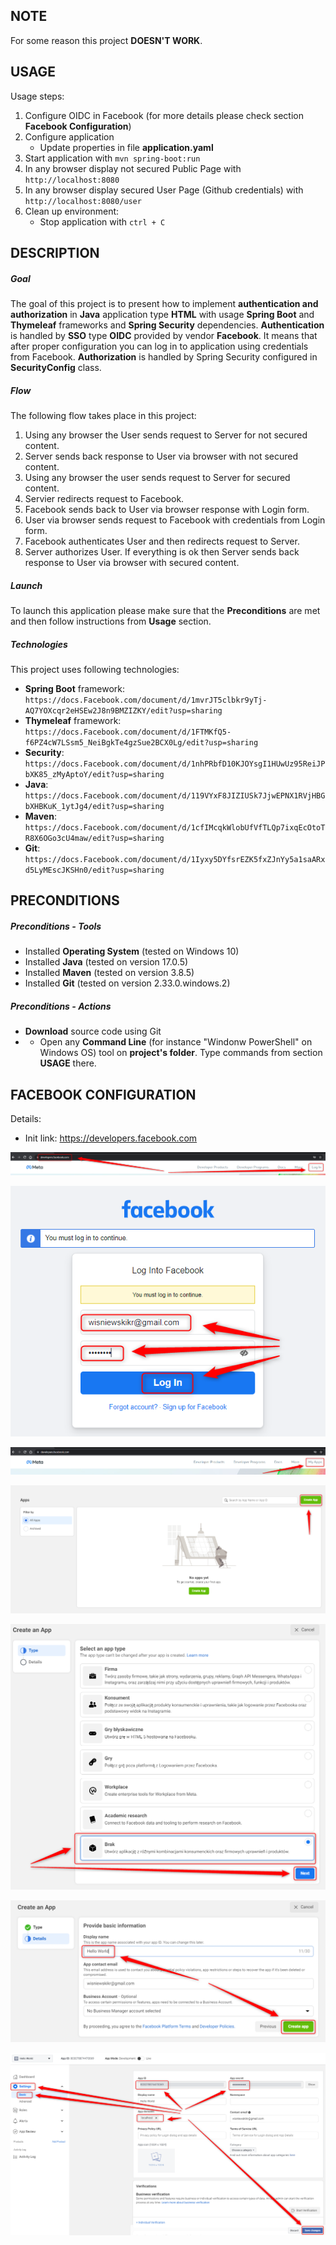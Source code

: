 NOTE
----

For some reason this project **DOESN'T WORK**.


USAGE
-----

Usage steps:
1. Configure OIDC in Facebook (for more details please check section **Facebook Configuration**)
1. Configure application
     * Update properties in file **application.yaml**     
1. Start application with `mvn spring-boot:run`
1. In any browser display not secured Public Page with `http://localhost:8080`
1. In any browser display secured User Page (Github credentials) with `http://localhost:8080/user`
1. Clean up environment:
    * Stop application with `ctrl + C`


DESCRIPTION
-----------

##### Goal
The goal of this project is to present how to implement **authentication and authorization** in **Java** application type **HTML** with usage **Spring Boot** and **Thymeleaf** frameworks and **Spring Security** dependencies. **Authentication** is handled by **SSO** type **OIDC** provided by vendor **Facebook**. It means that after proper configuration you can log in to application using credentials from Facebook. **Authorization** is handled by Spring Security configured in **SecurityConfig** class.

##### Flow
The following flow takes place in this project:
1. Using any browser the User sends request to Server for not secured content.
1. Server sends back response to User via browser with not secured content.
1. Using any browser the user sends request to Server for secured content.
1. Servier redirects request to Facebook.
1. Facebook sends back to User via browser response with Login form.
1. User via browser sends request to Facebook with credentials from Login form. 
1. Facebook authenticates User and then redirects request to Server.
1. Server authorizes User. If everything is ok then Server sends back response to User via browser with secured content.

##### Launch
To launch this application please make sure that the **Preconditions** are met and then follow instructions from **Usage** section.

##### Technologies
This project uses following technologies:
* **Spring Boot** framework: `https://docs.Facebook.com/document/d/1mvrJT5clbkr9yTj-AQ7YOXcqr2eHSEw2J8n9BMZIZKY/edit?usp=sharing`
* **Thymeleaf** framework: `https://docs.Facebook.com/document/d/1FTMKfQ5-f6PZ4cW7LSsm5_NeiBgkTe4gzSue2BCX0Lg/edit?usp=sharing`
* **Security**: `https://docs.Facebook.com/document/d/1nhPRbfD10KJOYsgI1HUwUz95ReiJPbXK85_zMyAptoY/edit?usp=sharing`
* **Java**: `https://docs.Facebook.com/document/d/119VYxF8JIZIUSk7JjwEPNX1RVjHBGbXHBKuK_1ytJg4/edit?usp=sharing`
* **Maven**: `https://docs.Facebook.com/document/d/1cfIMcqkWlobUfVfTLQp7ixqEcOtoTR8X6OGo3cU4maw/edit?usp=sharing`
* **Git**: `https://docs.Facebook.com/document/d/1Iyxy5DYfsrEZK5fxZJnYy5a1saARxd5LyMEscJKSHn0/edit?usp=sharing`


PRECONDITIONS
-------------

##### Preconditions - Tools
* Installed **Operating System** (tested on Windows 10)
* Installed **Java** (tested on version 17.0.5)
* Installed **Maven** (tested on version 3.8.5)
* Installed **Git** (tested on version 2.33.0.windows.2)

##### Preconditions - Actions
* **Download** source code using Git 
* * Open any **Command Line** (for instance "Windonw PowerShell" on Windows OS) tool on **project's folder**. Type commands from section **USAGE** there.


FACEBOOK CONFIGURATION
----------------------

Details:
- Init link: https://developers.facebook.com


![My Image](images/facebook-1.png)

![My Image](images/facebook-2.png)

![My Image](images/facebook-3.png)

![My Image](images/facebook-4.png)

![My Image](images/facebook-5.png)

![My Image](images/facebook-6.png)

![My Image](images/facebook-7.png)